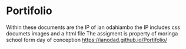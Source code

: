 # Portifolio
Within these documents are the IP of ian odahiambo
the IP includes css documets images and a html file
The assigment is property of moringa school form day of conception
 https://ianodad.github.io/Portifolio/
 
